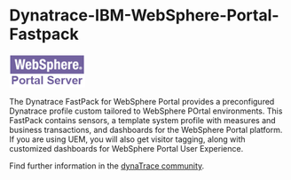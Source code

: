 # Dynatrace-IBM-WebSphere-Portal-Fastpack


![images_community/download/attachments/185769613/icon.png](/images_community/download/attachments/197922491/icon.png)

The Dynatrace FastPack for WebSphere Portal
provides a preconfigured Dynatrace profile custom tailored to WebSphere POrtal environments. This FastPack contains sensors, a template system profile with measures and business transactions, and dashboards for the WebSphere Portal platform. If you are using UEM, you will also get visitor tagging, along with customized dashboards for WebSphere Portal User Experience.

Find further information in the [dynaTrace community](https://community.dynatrace.com/community/display/DL/WebSphere+Portal+FastPack). 
